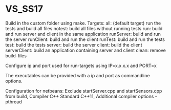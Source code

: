 # VS_SS17

Build in the custom folder using make.
Targets:
all: (default target) run the tests and build all files
notest: build all files without running tests
run: build and run server and client in the same application
runServer: build and run the server
runClient: build and run the client
runTest: build and run the tests
test: build the tests
server: build the server
client: build the client
serverClient: build an application containing server and client
clean: remove build-files

Configure ip and port used for run-targets using IP=x.x.x.x and PORT=x

The executables can be provided with a ip and port as commandline options.

Configuration for netbeans:
Exclude startServer.cpp and startSensors.cpp from build, 
Compiler C++ Standard C++11, 
Additional compiler options -pthread
